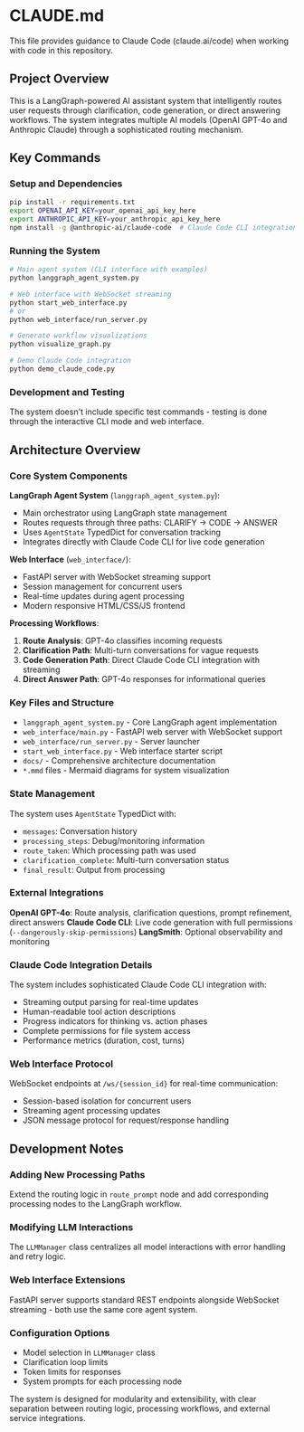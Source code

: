 # CLAUDE.md

This file provides guidance to Claude Code (claude.ai/code) when working with code in this repository.

## Project Overview

This is a LangGraph-powered AI assistant system that intelligently routes user requests through clarification, code generation, or direct answering workflows. The system integrates multiple AI models (OpenAI GPT-4o and Anthropic Claude) through a sophisticated routing mechanism.

## Key Commands

### Setup and Dependencies
```bash
pip install -r requirements.txt
export OPENAI_API_KEY=your_openai_api_key_here
export ANTHROPIC_API_KEY=your_anthropic_api_key_here
npm install -g @anthropic-ai/claude-code  # Claude Code CLI integration
```

### Running the System
```bash
# Main agent system (CLI interface with examples)
python langgraph_agent_system.py

# Web interface with WebSocket streaming
python start_web_interface.py
# or
python web_interface/run_server.py

# Generate workflow visualizations
python visualize_graph.py

# Demo Claude Code integration
python demo_claude_code.py
```

### Development and Testing
The system doesn't include specific test commands - testing is done through the interactive CLI mode and web interface.

## Architecture Overview

### Core System Components

**LangGraph Agent System** (`langgraph_agent_system.py`):
- Main orchestrator using LangGraph state management
- Routes requests through three paths: CLARIFY → CODE → ANSWER
- Uses `AgentState` TypedDict for conversation tracking
- Integrates directly with Claude Code CLI for live code generation

**Web Interface** (`web_interface/`):
- FastAPI server with WebSocket streaming support
- Session management for concurrent users
- Real-time updates during agent processing
- Modern responsive HTML/CSS/JS frontend

**Processing Workflows**:
1. **Route Analysis**: GPT-4o classifies incoming requests
2. **Clarification Path**: Multi-turn conversations for vague requests
3. **Code Generation Path**: Direct Claude Code CLI integration with streaming
4. **Direct Answer Path**: GPT-4o responses for informational queries

### Key Files and Structure

- `langgraph_agent_system.py` - Core LangGraph agent implementation
- `web_interface/main.py` - FastAPI web server with WebSocket support
- `web_interface/run_server.py` - Server launcher
- `start_web_interface.py` - Web interface starter script
- `docs/` - Comprehensive architecture documentation
- `*.mmd` files - Mermaid diagrams for system visualization

### State Management

The system uses `AgentState` TypedDict with:
- `messages`: Conversation history
- `processing_steps`: Debug/monitoring information  
- `route_taken`: Which processing path was used
- `clarification_complete`: Multi-turn conversation status
- `final_result`: Output from processing

### External Integrations

**OpenAI GPT-4o**: Route analysis, clarification questions, prompt refinement, direct answers
**Claude Code CLI**: Live code generation with full permissions (`--dangerously-skip-permissions`)
**LangSmith**: Optional observability and monitoring

### Claude Code Integration Details

The system includes sophisticated Claude Code CLI integration with:
- Streaming output parsing for real-time updates
- Human-readable tool action descriptions
- Progress indicators for thinking vs. action phases
- Complete permissions for file system access
- Performance metrics (duration, cost, turns)

### Web Interface Protocol

WebSocket endpoints at `/ws/{session_id}` for real-time communication:
- Session-based isolation for concurrent users
- Streaming agent processing updates
- JSON message protocol for request/response handling

## Development Notes

### Adding New Processing Paths
Extend the routing logic in `route_prompt` node and add corresponding processing nodes to the LangGraph workflow.

### Modifying LLM Interactions
The `LLMManager` class centralizes all model interactions with error handling and retry logic.

### Web Interface Extensions
FastAPI server supports standard REST endpoints alongside WebSocket streaming - both use the same core agent system.

### Configuration Options
- Model selection in `LLMManager` class
- Clarification loop limits  
- Token limits for responses
- System prompts for each processing node

The system is designed for modularity and extensibility, with clear separation between routing logic, processing workflows, and external service integrations.